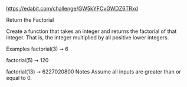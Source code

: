 https://edabit.com/challenge/GW5kYFCvGWDZ6TRxd

Return the Factorial

Create a function that takes an integer and returns the factorial of that integer. That is, the integer multiplied by all positive lower integers.

Examples
factorial(3) ➞ 6

factorial(5) ➞ 120

factorial(13) ➞ 6227020800
Notes
Assume all inputs are greater than or equal to 0.